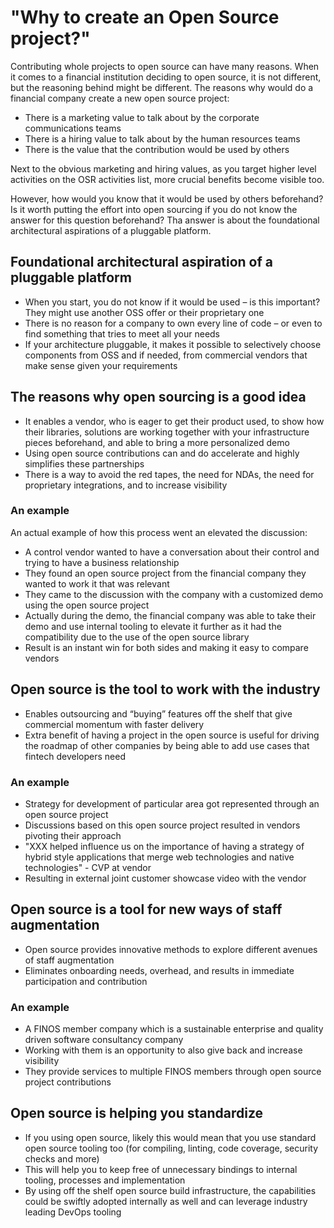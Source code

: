 # "Why to create an Open Source project?"

Contributing whole projects to open source can have many reasons. When it comes to a financial institution deciding to open source, it is not different, but the reasoning behind might be different. The reasons why would do a financial company create a new open source project:

 * There is a marketing value to talk about by the corporate communications teams
 * There is a hiring value to talk about by the human resources teams
 * There is the value that the contribution would be used by others

Next to the obvious marketing and hiring values, as you target higher level activities on the OSR activities list, more crucial benefits become visible too.

However, how would you know that it would be used by others beforehand? Is it worth putting the effort into open sourcing if you do not know the answer for this question beforehand? Tha answer is about the foundational architectural aspirations of a pluggable platform.

## Foundational architectural aspiration of a pluggable platform

 * When you start, you do not know if it would be used – is this important? They might use another OSS offer or their proprietary one
 * There is no reason for a company to own every line of code – or even to find something that tries to meet all your needs
 * If your architecture pluggable, it makes it possible to selectively choose components from OSS and if needed, from commercial vendors that make sense given your requirements

## The reasons why open sourcing is a good idea

 * It enables a vendor, who is eager to get their product used, to show how their libraries, solutions are working together with your infrastructure pieces beforehand, and able to bring a more personalized demo
 * Using open source contributions can and do accelerate and highly simplifies these partnerships
 * There is a way to avoid the red tapes, the need for NDAs, the need for proprietary integrations, and to increase visibility

### An example

An actual example of how this process went an elevated the discussion:

 * A control vendor wanted to have a conversation about their control and trying to have a business relationship
 * They found an open source project from the financial company they wanted to work it that was relevant
 * They came to the discussion with the company with a customized demo using the open source project
 * Actually during the demo, the financial company was able to take their demo and use internal tooling to elevate it further as it had the compatibility due to the use of the open source library
 * Result is an instant win for both sides and making it easy to compare vendors

## Open source is the tool to work with the industry

 * Enables outsourcing and “buying” features off the shelf that give commercial momentum with faster delivery
 * Extra benefit of having a project in the open source is useful for driving the roadmap of other companies by being able to add use cases that fintech developers need

### An example

 * Strategy for development of particular area got represented through an open source project
 * Discussions based on this open source project resulted in vendors pivoting their approach
  * "XXX helped influence us on the importance of having a strategy of hybrid style applications that merge web technologies and native technologies" - CVP at vendor
 * Resulting in external joint customer showcase video with the vendor

## Open source is a tool for new ways of staff augmentation

 * Open source provides innovative methods to explore different avenues of staff augmentation
 * Eliminates onboarding needs, overhead, and results in immediate participation and contribution

### An example

 * A FINOS member company which is a sustainable enterprise and quality driven software consultancy company
 * Working with them is an opportunity to also give back and increase visibility
 * They provide services to multiple FINOS members through open source project contributions

## Open source is helping you standardize

 * If you using open source, likely this would mean that you use standard open source tooling too (for compiling, linting, code coverage, security checks and more)
 * This will help you to keep free of unnecessary bindings to internal tooling, processes and implementation
 * By using off the shelf open source build infrastructure, the capabilities could be swiftly adopted internally as well and can leverage industry leading DevOps tooling


